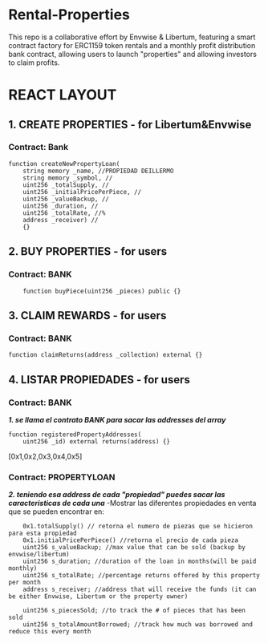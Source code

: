 # Rental-Properties

This repo is a collaborative effort by Envwise &amp; Libertum, featuring a smart contract factory for ERC1159 token rentals and a monthly profit distribution bank contract, allowing users to launch "properties" and allowing investors to claim profits.

# REACT LAYOUT

## 1. CREATE PROPERTIES - for Libertum&Envwise

### Contract: Bank

```
function createNewPropertyLoan(
    string memory _name, //PROPIEDAD DEILLERMO
    string memory _symbol, //
    uint256 _totalSupply, //
    uint256 _initialPricePerPiece, //
    uint256 _valueBackup, //
    uint256 _duration, //
    uint256 _totalRate, //%
    address _receiver) //
    {}
```

## 2. BUY PROPERTIES - for users

### Contract: BANK

```
    function buyPiece(uint256 _pieces) public {}
```

## 3. CLAIM REWARDS - for users

### Contract: BANK

```
function claimReturns(address _collection) external {}
```

## 4. LISTAR PROPIEDADES - for users

### Contract: BANK

**_1. se llama el contrato BANK para sacar las addresses del array_**

```
function registeredPropertyAddresses(
    uint256 _id) external returns(address) {}
```

[0x1,0x2,0x3,0x4,0x5]

### Contract: PROPERTYLOAN

**_2. teniendo esa address de cada "propiedad" puedes sacar las caracteristicas de cada una_**
-Mostrar las diferentes propiedades en venta que se pueden encontrar en:

```
    0x1.totalSupply() // retorna el numero de piezas que se hicieron para esta propiedad
    0x1.initialPricePerPiece() //retorna el precio de cada pieza
    uint256 s_valueBackup; //max value that can be sold (backup by envwise/libertum)
    uint256 s_duration; //duration of the loan in months(will be paid monthly)
    uint256 s_totalRate; //percentage returns offered by this property per month
    address s_receiver; //address that will receive the funds (it can be either Envwise, Libertum or the property owner)

    uint256 s_piecesSold; //to track the # of pieces that has been sold
    uint256 s_totalAmountBorrowed; //track how much was borrowed and reduce this every month
```

